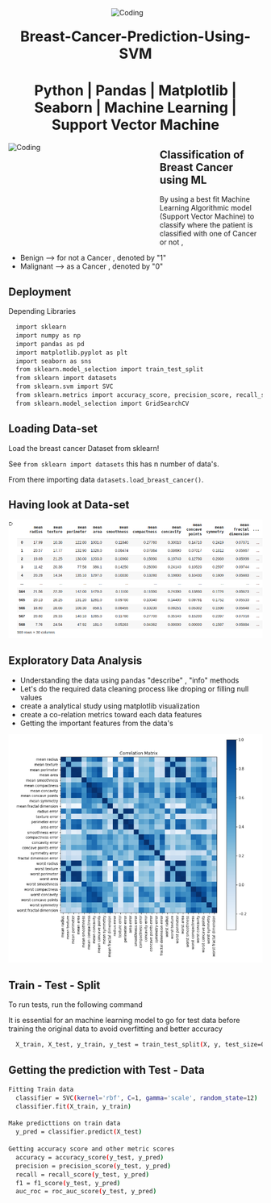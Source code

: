 <img align="right" alt="Coding" width="300" src="https://media.giphy.com/media/gutZ5Pm6Xl62eIf5RZ/giphy.gif">
<h1 align="center">Breast-Cancer-Prediction-Using-SVM</h1> 
<h1 align="center">Python | Pandas | Matplotlib | Seaborn | Machine Learning | Support Vector  Machine</h1>
<img align="left" alt="Coding" width="300" height = "200" src="https://media.giphy.com/media/sCqnpiUFN228E/giphy.gif">

  ## Classification of Breast Cancer using ML 
  By using a best fit Machine Learning Algorithmic model (Support Vector Machine) to classify where the patient is classified with one of Cancer or not ,
  - Benign   --> for not a Cancer , denoted by  "1"
  - Malignant --> as a Cancer , denoted by  "0"


## Deployment

Depending Libraries

```bash
  import sklearn
  import numpy as np
  import pandas as pd
  import matplotlib.pyplot as plt
  import seaborn as sns
  from sklearn.model_selection import train_test_split
  from sklearn import datasets
  from sklearn.svm import SVC
  from sklearn.metrics import accuracy_score, precision_score, recall_score, f1_score, roc_auc_score
  from sklearn.model_selection import GridSearchCV
```

## Loading Data-set

Load the breast cancer Dataset from sklearn!

See `from sklearn import datasets` this has n number of data's.

From there importing data `datasets.load_breast_cancer()`.


## Having look at Data-set

![App Screenshot](images/df_data.png)

## Exploratory Data Analysis
- Understanding the data using pandas "describe" , "info" methods
- Let's do the required data cleaning process like droping or filling null values
-  create a analytical study using matplotlib visualization 
-  create a co-relation metrics toward each data features 
-  Getting the important features from the data's

![App Screenshot](images/corelation.png)


## Train - Test - Split

To run tests, run the following command

It is essential for an machine learning model to go for test data before training the original data to  avoid overfitting and better accuracy

```bash
  X_train, X_test, y_train, y_test = train_test_split(X, y, test_size=0.20, random_state=1)
```
## Getting the prediction with Test - Data

```bash
Fitting Train data
  classifier = SVC(kernel='rbf', C=1, gamma='scale', random_state=12)
  classifier.fit(X_train, y_train)
  
Make predicttions on train data
  y_pred = classifier.predict(X_test)
  
Getting accuracy score and other metric scores
  accuracy = accuracy_score(y_test, y_pred)
  precision = precision_score(y_test, y_pred)
  recall = recall_score(y_test, y_pred)
  f1 = f1_score(y_test, y_pred)
  auc_roc = roc_auc_score(y_test, y_pred)
```
